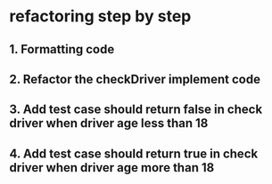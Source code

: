 # refactoring step by step
## 1. Formatting code
## 2. Refactor the checkDriver implement code
## 3. Add test case should return false in check driver when driver age less than 18
## 4. Add test case should return true in check driver when driver age more than 18